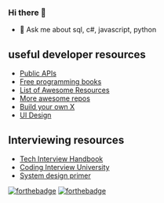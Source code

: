### Hi there 👋

- 💬 Ask me about sql, c#, javascript, python

<!--
- 🔭 I’m currently working on ...
- 🌱 I’m currently learning ...
- 👯 I’m looking to collaborate on ...
- 🤔 I’m looking for help with ...
- 💬 Ask me about ...
- 📫 How to reach me: ...
- ⚡ Fun fact: ...
-->

## useful developer resources

* [Public APIs](https://github.com/public-apis/public-apis)
* [Free programming books](https://github.com/EbookFoundation/free-programming-books)
* [List of Awesome Resources](https://github.com/sindresorhus/awesome)
* [More awesome repos](https://github.com/pawelborkar/awesome-repos)
* [Build your own X](https://github.com/danistefanovic/build-your-own-x)
* [UI Design](https://github.com/bradtraversy/design-resources-for-developers)

## Interviewing resources

* [Tech Interview Handbook](https://github.com/yangshun/tech-interview-handbook)
* [Coding Interview University](https://github.com/jwasham/coding-interview-university)
* [System design primer](https://github.com/donnemartin/system-design-primer)

 [![forthebadge](https://forthebadge.com/images/badges/check-it-out.svg)](https://forthebadge.com) [![forthebadge](https://forthebadge.com/images/badges/uses-badges.svg)](https://forthebadge.com)
